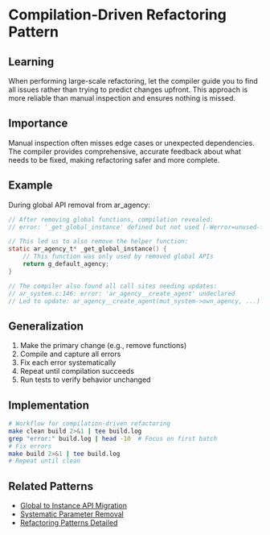 # Compilation-Driven Refactoring Pattern

## Learning
When performing large-scale refactoring, let the compiler guide you to find all issues rather than trying to predict changes upfront. This approach is more reliable than manual inspection and ensures nothing is missed.

## Importance
Manual inspection often misses edge cases or unexpected dependencies. The compiler provides comprehensive, accurate feedback about what needs to be fixed, making refactoring safer and more complete.

## Example
During global API removal from ar_agency:
```c
// After removing global functions, compilation revealed:
// error: '_get_global_instance' defined but not used [-Werror=unused-function]

// This led us to also remove the helper function:
static ar_agency_t* _get_global_instance() {
    // This function was only used by removed global APIs
    return g_default_agency;
}

// The compiler also found all call sites needing updates:
// ar_system.c:146: error: 'ar_agency__create_agent' undeclared
// Led to update: ar_agency__create_agent(mut_system->own_agency, ...)
```

## Generalization
1. Make the primary change (e.g., remove functions)
2. Compile and capture all errors
3. Fix each error systematically
4. Repeat until compilation succeeds
5. Run tests to verify behavior unchanged

## Implementation
```bash
# Workflow for compilation-driven refactoring
make clean build 2>&1 | tee build.log
grep "error:" build.log | head -10  # Focus on first batch
# Fix errors
make build 2>&1 | tee build.log
# Repeat until clean
```

## Related Patterns
- [Global to Instance API Migration](global-to-instance-api-migration.md)
- [Systematic Parameter Removal](systematic-parameter-removal-refactoring.md)
- [Refactoring Patterns Detailed](refactoring-patterns-detailed.md)